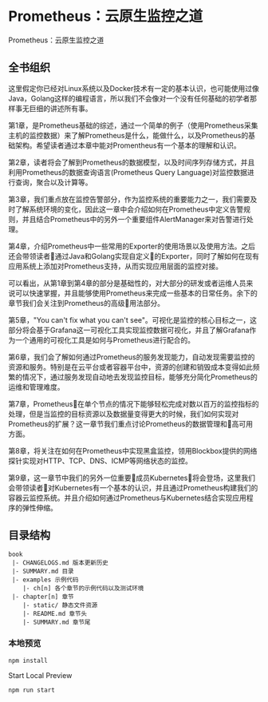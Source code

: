 # Prometheus：云原生监控之道

Prometheus：云原生监控之道

## 全书组织

这里假定你已经对Linux系统以及Docker技术有一定的基本认识，也可能使用过像Java，Golang这样的编程语言，所以我们不会像对一个没有任何基础的初学者那样事无巨细的讲述所有事。

第1章，是Prometheus基础的综述，通过一个简单的例子（使用Prometheus采集主机的监控数据）来了解Prometheus是什么，能做什么，以及Prometheus的基础架构。希望读者通过本章中能对Promentheus有一个基本的理解和认识。

第2章，读者将会了解到Prometheus的数据模型，以及时间序列存储方式，并且利用Prometheus的数据查询语言(Prometheus Query Language)对监控数据进行查询，聚合以及计算等。

第3章，我们重点放在监控告警部分，作为监控系统的重要能力之一，我们需要及时了解系统环境的变化，因此这一章中会介绍如何在Prometheus中定义告警规则，并且结合Prometheus中的另外一个重要组件AlertManager来对告警进行处理。

第4章，介绍Prometheus中一些常用的Exporter的使用场景以及使用方法。之后还会带领读者通过Java和Golang实现自定义的Exporter，同时了解如何在现有应用系统上添加对Prometheus支持，从而实现应用层面的监控对接。

可以看出，从第1章到第4章的部分是基础性的，对大部分的研发或者运维人员来说可以快速掌握，并且能够使用Prometheus来完成一些基本的日常任务。余下的章节我们会关注到Prometheus的高级用法部分。

第5章，"You can't fix what you can't see"。可视化是监控的核心目标之一，这部分将会基于Grafana这一可视化工具实现监控数据可视化，并且了解Grafana作为一个通用的可视化工具是如何与Prometheus进行配合的。

第6章，我们会了解如何通过Prometheus的服务发现能力，自动发现需要监控的资源和服务。特别是在云平台或者容器平台中，资源的创建和销毁成本变得如此频繁的情况下，通过服务发现自动地去发现监控目标，能够充分简化Prometheus的运维和管理难度。

第7章，Prometheus在单个节点的情况下能够轻松完成对数以百万的监控指标的处理，但是当监控的目标资源以及数据量变得更大的时候，我们如何实现对Prometheus的扩展？这一章节我们重点讨论Prometheus的数据管理和高可用方面。

第8章，将关注在如何在Prometheus中实现黑盒监控，领用Blockbox提供的网络探针实现对HTTP、TCP、DNS、ICMP等网络状态的监控。

第9章，这一章节中我们的另外一位重要成员Kubernetes将会登场，这里我们会带领读者对Kubernetes有一个基本的认识，并且通过Prometheus构建我们的容器云监控系统。并且介绍如何通过Prometheus与Kubernetes结合实现应用程序的弹性伸缩。

## 目录结构

```
book
 |- CHANGELOGS.md 版本更新历史
 |- SUMMARY.md 目录
 |- examples 示例代码
    |- ch[n] 各个章节的示例代码以及测试环境
 |- chapter[n] 章节
    |- static/ 静态文件资源
    |- README.md 章节头
    |- SUMMARY.md 章节尾
```

### 本地预览

```
npm install
```

Start Local Preview

```
npm run start
```